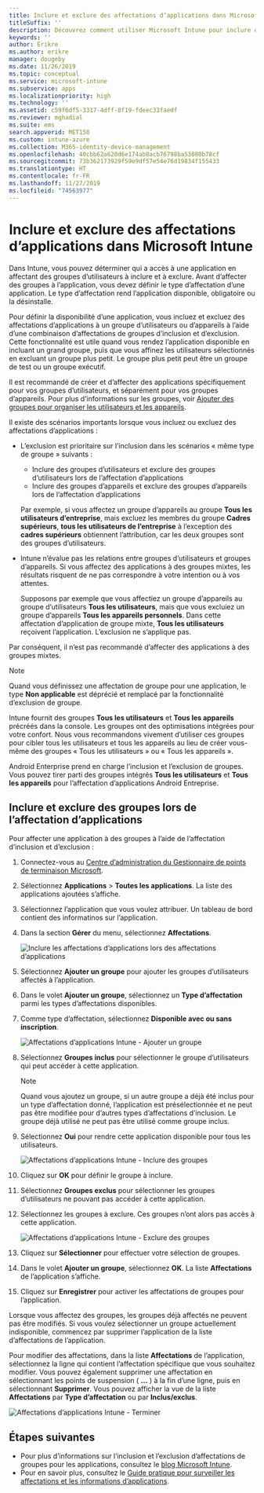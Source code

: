 ```yaml
---
title: Inclure et exclure des affectations d’applications dans Microsoft Intune
titleSuffix: ''
description: Découvrez comment utiliser Microsoft Intune pour inclure et exclure des affectations d’applications.
keywords: ''
author: Erikre
ms.author: erikre
manager: dougeby
ms.date: 11/26/2019
ms.topic: conceptual
ms.service: microsoft-intune
ms.subservice: apps
ms.localizationpriority: high
ms.technology: ''
ms.assetid: c59f6df5-3317-4dff-8f19-fdeec33faedf
ms.reviewer: mghadial
ms.suite: ems
search.appverid: MET150
ms.custom: intune-azure
ms.collection: M365-identity-device-management
ms.openlocfilehash: 40cbb62a620d6e174ab8acb76798ba53080b78cf
ms.sourcegitcommit: 73b362173929f59e9df57e54e76d19834f155433
ms.translationtype: HT
ms.contentlocale: fr-FR
ms.lasthandoff: 11/27/2019
ms.locfileid: "74563977"
---
```

# <a name="include-and-exclude-app-assignments-in-microsoft-intune"></a>Inclure et exclure des affectations d’applications dans Microsoft Intune

Dans Intune, vous pouvez déterminer qui a accès à une application en affectant des groupes d’utilisateurs à inclure et à exclure. Avant d’affecter des groupes à l’application, vous devez définir le type d’affectation d’une application. Le type d’affectation rend l’application disponible, obligatoire ou la désinstalle. 

Pour définir la disponibilité d’une application, vous incluez et excluez des affectations d’applications à un groupe d’utilisateurs ou d’appareils à l’aide d’une combinaison d’affectations de groupes d’inclusion et d’exclusion. Cette fonctionnalité est utile quand vous rendez l’application disponible en incluant un grand groupe, puis que vous affinez les utilisateurs sélectionnés en excluant un groupe plus petit. Le groupe plus petit peut être un groupe de test ou un groupe exécutif. 

Il est recommandé de créer et d’affecter des applications spécifiquement pour vos groupes d’utilisateurs, et séparément pour vos groupes d’appareils. Pour plus d’informations sur les groupes, voir [Ajouter des groupes pour organiser les utilisateurs et les appareils](~/fundamentals/groups-add.md).  

Il existe des scénarios importants lorsque vous incluez ou excluez des affectations d’applications :

- L’exclusion est prioritaire sur l’inclusion dans les scénarios « même type de groupe » suivants :
    - Inclure des groupes d’utilisateurs et exclure des groupes d’utilisateurs lors de l’affectation d’applications
    - Inclure des groupes d’appareils et exclure des groupes d’appareils lors de l’affectation d’applications

    Par exemple, si vous affectez un groupe d’appareils au groupe **Tous les utilisateurs d’entreprise**, mais excluez les membres du groupe **Cadres supérieurs**, **tous les utilisateurs de l’entreprise** à l’exception des **cadres supérieurs** obtiennent l’attribution, car les deux groupes sont des groupes d’utilisateurs.
- Intune n’évalue pas les relations entre groupes d’utilisateurs et groupes d’appareils. Si vous affectez des applications à des groupes mixtes, les résultats risquent de ne pas correspondre à votre intention ou à vos attentes.

    Supposons par exemple que vous affectiez un groupe d’appareils au groupe d’utilisateurs **Tous les utilisateurs**, mais que vous excluiez un groupe d’appareils **Tous les appareils personnels**. Dans cette affectation d’application de groupe mixte, **Tous les utilisateurs** reçoivent l’application. L’exclusion ne s’applique pas.

Par conséquent, il n’est pas recommandé d’affecter des applications à des groupes mixtes.

> [!NOTE]
> Quand vous définissez une affectation de groupe pour une application, le type **Non applicable** est déprécié et remplacé par la fonctionnalité d’exclusion de groupe. 
>
> Intune fournit des groupes **Tous les utilisateurs** et **Tous les appareils** précréés dans la console. Les groupes ont des optimisations intégrées pour votre confort. Nous vous recommandons vivement d’utiliser ces groupes pour cibler tous les utilisateurs et tous les appareils au lieu de créer vous-même des groupes « Tous les utilisateurs » ou « Tous les appareils ».  
>
> Android Enterprise prend en charge l’inclusion et l’exclusion de groupes. Vous pouvez tirer parti des groupes intégrés **Tous les utilisateurs** et **Tous les appareils** pour l’affectation d’applications Android Entreprise. 

## <a name="include-and-exclude-groups-when-assigning-apps"></a>Inclure et exclure des groupes lors de l’affectation d’applications 
Pour affecter une application à des groupes à l’aide de l’affectation d’inclusion et d’exclusion :
1. Connectez-vous au [Centre d’administration du Gestionnaire de points de terminaison Microsoft](https://go.microsoft.com/fwlink/?linkid=2109431).
2. Sélectionnez **Applications** > **Toutes les applications**. La liste des applications ajoutées s’affiche.
3. Sélectionnez l’application que vous voulez attribuer. Un tableau de bord contient des informatinos sur l’application. 
4. Dans la section **Gérer** du menu, sélectionnez **Affectations**. 

    ![Inclure les affectations d’applications lors des affectations d’applications](./media/apps-inc-exl-assignments/apps-inc-exl-01.png)

5. Sélectionnez **Ajouter un groupe** pour ajouter les groupes d’utilisateurs affectés à l’application. 
6. Dans le volet **Ajouter un groupe**, sélectionnez un **Type d’affectation** parmi les types d’affectations disponibles.
7. Comme type d’affectation, sélectionnez **Disponible avec ou sans inscription**.

    ![Affectations d’applications Intune - Ajouter un groupe](./media/apps-inc-exl-assignments/apps-inc-exl-02.png)
8. Sélectionnez **Groupes inclus** pour sélectionner le groupe d’utilisateurs qui peut accéder à cette application.

    > [!NOTE]
    > Quand vous ajoutez un groupe, si un autre groupe a déjà été inclus pour un type d’affectation donné, l’application est présélectionnée et ne peut pas être modifiée pour d’autres types d’affectations d’inclusion. Le groupe déjà utilisé ne peut pas être utilisé comme groupe inclus.

9. Sélectionnez **Oui** pour rendre cette application disponible pour tous les utilisateurs.

    ![Affectations d’applications Intune - Inclure des groupes](./media/apps-inc-exl-assignments/apps-inc-exl-03.png)
10. Cliquez sur **OK** pour définir le groupe à inclure.
11. Sélectionnez **Groupes exclus** pour sélectionner les groupes d’utilisateurs ne pouvant pas accéder à cette application. 
12. Sélectionnez les groupes à exclure. Ces groupes n’ont alors pas accès à cette application.

    ![Affectations d’applications Intune - Exclure des groupes](./media/apps-inc-exl-assignments/apps-inc-exl-04.png)
13. Cliquez sur **Sélectionner** pour effectuer votre sélection de groupes.
14. Dans le volet **Ajouter un groupe**, sélectionnez **OK**. La liste **Affectations** de l’application s’affiche.
15. Cliquez sur **Enregistrer** pour activer les affectations de groupes pour l’application.

Lorsque vous affectez des groupes, les groupes déjà affectés ne peuvent pas être modifiés. Si vous voulez sélectionner un groupe actuellement indisponible, commencez par supprimer l’application de la liste d’affectations de l’application. 

Pour modifier des affectations, dans la liste **Affectations** de l’application, sélectionnez la ligne qui contient l’affectation spécifique que vous souhaitez modifier. Vous pouvez également supprimer une affectation en sélectionnant les points de suspension ( **...** ) à la fin d’une ligne, puis en sélectionnant **Supprimer**. Vous pouvez afficher la vue de la liste **Affectations** par **Type d’affectation** ou par **Inclus/exclus**.

![Affectations d’applications Intune - Terminer](./media/apps-inc-exl-assignments/apps-inc-exl-05.png)

## <a name="next-steps"></a>Étapes suivantes

- Pour plus d’informations sur l’inclusion et l’exclusion d’affectations de groupes pour les applications, consultez le [blog Microsoft Intune](https://aka.ms/new_app_assignment_process).
- Pour en savoir plus, consultez le [Guide pratique pour surveiller les affectations et les informations d’applications](apps-monitor.md).
